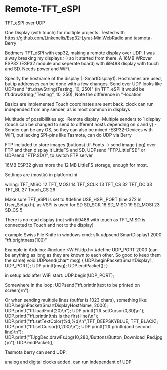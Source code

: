 # Remote-TFT_eSPI
TFT_eSPI over UDP

One Display (with touch) for multiple projects.
Tested with https://github.com/Linkenelis/Esp32-Lyrat-MiniWebRadio and tasmota-Berry

Bodmers TFT_eSPI with esp32, making a remote display over UDP.
I was alway breaking my displays :-) so it started from there.
A 16MB WRover ESP32 (ESP32 module and seperate board) with ili9488 display with touch and SD.
Needs power and WiFi.

Specify the hostname of the display (=SmartDisplay1). Hostnames are used, but ip addresses can be done with a few changes.
Send over UDP looks like UDPsend "tft.drawString(Testing, 10, 250)" (in TFT_eSPI it would be tft.drawString("Testing", 10, 250), Note the difference in "-location

Basics are implemented
Touch coordinates are sent back.
clock can run independed from any sender, as is most common in displays

Multitude of possibillities eg:
-Remote display
-Multiple senders to 1 display (touch can be changed to send to different hosts depending on x and y)
-Sender can be any OS, so they can also be mixed
-ESP32-Devices with WiFi, but lacking SPI-pins like Tasmota, can do UDP via Berry

FTP included to store images (buttons) ttf-Fonts -> send image (jpg) over FTP and then display it
LittleFS and SD, UDPsend "FTP.LittleFS()" or UDPsend "FTP.SD()", to switch FTP server

16MB ESP32 gives more the 12 MB LittleFS storage, enough for most.


Settings are (mostly) in platform.ini

wiring:
TFT_MISO 12
TFT_MOSI 14
TFT_SCLK 13
TFT_CS   32
TFT_DC   33
TFT_BL   27
Touch_CS 26

Make sure TFT_eSPI is set to #define USE_HSPI_PORT (line 372 in User_Setup.h), as VSPI is used for SD
SD_SCK  18
SD_MISO 19
SD_MOSI 23
SD_CS   5

There is no read display (not with ili9488 with touch as TFT_MISO is connected to Touch and not to the display)

example Swiss File Knife in windows cmd: sfk udpsend SmartDisplay1 2000 "tft.brightness(100)"

Example in Arduino:
#include <WiFiUdp.h>
#define UDP_PORT 2000 (can be anything as long as they are known to each other. So good to keep them the same)
void UDPsend(char* msg)
{
  UDP.beginPacket(SmartDisplay1, UDP_PORT);
  UDP.printf(msg);
  UDP.endPacket();
}

in setup add after WiFi start:
UDP.begin(UDP_PORT);

Somewhere in the loop:
UDPsend("tft.println(text to be printed on screen)\n");

Or when sending multiple lines (buffer is 1023 chars), something like:
 UDP.beginPacket(SmartDisplayHostName, 2000);
 UDP.printf("tft.loadFont(20)\n");
 UDP.printf("tft.setCursor(0,30)\n");
 UDP.printf("tft.println(this is the first line)\n");
 UDP.printf("tft.setTextColor(%d,%d)\n",TFT_DEEPSKYBLUE, TFT_BLACK);
 UDP.printf("tft.setCursor(0,200)\n");
 UDP.printf("tft.println(and second line)\n");
 UDP.printf("TJpgDec.drawFsJpg(10,280,/Buttons/Button_Download_Red.jpg)\n");
 UDP.endPacket();

Tasmota berry can send UDP.

analog and digital clocks added. can run independant of UDP
